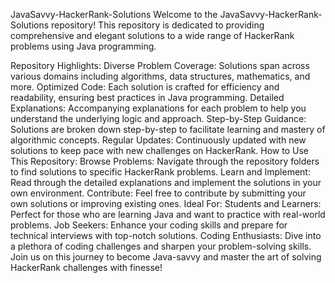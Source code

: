 JavaSavvy-HackerRank-Solutions
Welcome to the JavaSavvy-HackerRank-Solutions repository! This repository is dedicated to providing comprehensive and elegant solutions to a wide range of HackerRank problems using Java programming.

Repository Highlights:
Diverse Problem Coverage: Solutions span across various domains including algorithms, data structures, mathematics, and more.
Optimized Code: Each solution is crafted for efficiency and readability, ensuring best practices in Java programming.
Detailed Explanations: Accompanying explanations for each problem to help you understand the underlying logic and approach.
Step-by-Step Guidance: Solutions are broken down step-by-step to facilitate learning and mastery of algorithmic concepts.
Regular Updates: Continuously updated with new solutions to keep pace with new challenges on HackerRank.
How to Use This Repository:
Browse Problems: Navigate through the repository folders to find solutions to specific HackerRank problems.
Learn and Implement: Read through the detailed explanations and implement the solutions in your own environment.
Contribute: Feel free to contribute by submitting your own solutions or improving existing ones.
Ideal For:
Students and Learners: Perfect for those who are learning Java and want to practice with real-world problems.
Job Seekers: Enhance your coding skills and prepare for technical interviews with top-notch solutions.
Coding Enthusiasts: Dive into a plethora of coding challenges and sharpen your problem-solving skills.
Join us on this journey to become Java-savvy and master the art of solving HackerRank challenges with finesse!
